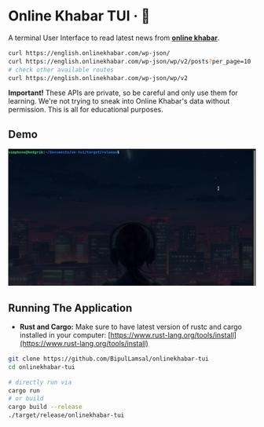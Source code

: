 
Online Khabar TUI &middot; 📰
=====
A terminal User Interface to read latest news from [**online khabar**]("https://english.onlinekhabar.com/").

```bash
curl https://english.onlinekhabar.com/wp-json/
curl https://english.onlinekhabar.com/wp-json/wp/v2/posts?per_page=10
# check other available routes
curl https://english.onlinekhabar.com/wp-json/wp/v2
```
**Important!** These APIs are private, so be careful and only use them for learning. We're not trying to sneak into Online Khabar's data without permission. This is all for educational purposes.

## Demo

![Demo](demo.gif)
## Running The Application
-   **Rust and Cargo:** Make sure to have latest version of rustc and cargo installed in your computer: [https://www.rust-lang.org/tools/install](https://www.rust-lang.org/tools/install)
```bash
git clone https://github.com/BipulLamsal/onlinekhabar-tui
cd onlinekhabar-tui
```

```bash
# directly run via
cargo run
# or build
cargo build --release
./target/release/onlinekhabar-tui 
```




